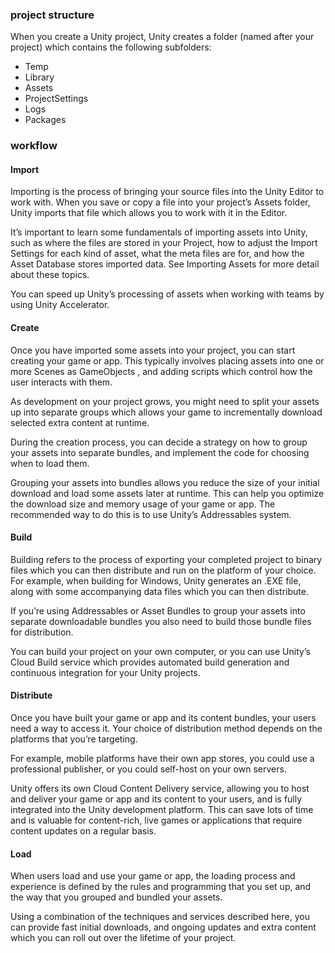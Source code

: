 ### project structure
When you create a Unity project, Unity creates a folder (named after your project) which contains the following subfolders:

- Temp
- Library
- Assets
- ProjectSettings
- Logs
- Packages

### workflow
#### Import
Importing is the process of bringing your source files into the Unity Editor to work with. When you save or copy a file into your project’s Assets folder, Unity imports that file which allows you to work with it in the Editor.

It’s important to learn some fundamentals of importing assets into Unity, such as where the files are stored in your Project, how to adjust the Import Settings for each kind of asset, what the meta files are for, and how the Asset Database stores imported data. See Importing Assets for more detail about these topics.

You can speed up Unity’s processing of assets when working with teams by using Unity Accelerator.

#### Create
Once you have imported some assets into your project, you can start creating your game or app. This typically involves placing assets into one or more Scenes
 as GameObjects
, and adding scripts
 which control how the user interacts with them.

As development on your project grows, you might need to split your assets up into separate groups which allows your game to incrementally download selected extra content at runtime.

During the creation process, you can decide a strategy on how to group your assets into separate bundles, and implement the code for choosing when to load them.

Grouping your assets into bundles allows you reduce the size of your initial download and load some assets later at runtime. This can help you optimize the download size and memory usage of your game or app. The recommended way to do this is to use Unity’s Addressables system.

#### Build
Building refers to the process of exporting your completed project to binary files which you can then distribute and run on the platform of your choice. For example, when building for Windows, Unity generates an .EXE file, along with some accompanying data files which you can then distribute.

If you’re using Addressables or Asset Bundles to group your assets into separate downloadable bundles you also need to build those bundle files for distribution.

You can build your project on your own computer, or you can use Unity’s Cloud Build service which provides automated build generation and continuous integration for your Unity projects.

#### Distribute
Once you have built your game or app and its content bundles, your users need a way to access it. Your choice of distribution method depends on the platforms that you’re targeting.

For example, mobile platforms have their own app stores, you could use a professional publisher, or you could self-host on your own servers.

Unity offers its own Cloud Content Delivery service, allowing you to host and deliver your game or app and its content to your users, and is fully integrated into the Unity development platform. This can save lots of time and is valuable for content-rich, live games or applications that require content updates on a regular basis.

#### Load
When users load and use your game or app, the loading process and experience is defined by the rules and programming that you set up, and the way that you grouped and bundled your assets.

Using a combination of the techniques and services described here, you can provide fast initial downloads, and ongoing updates and extra content which you can roll out over the lifetime of your project.

